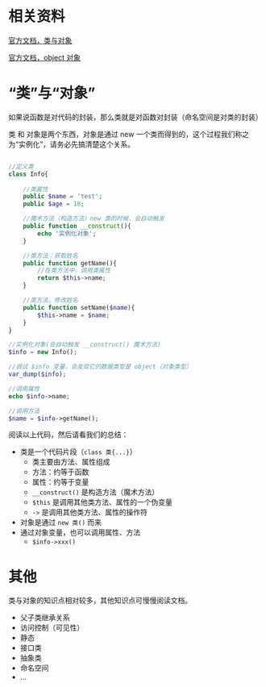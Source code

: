 # 相关资料

[官方文档，类与对象](https://www.php.net/manual/zh/language.oop5.php)

[官方文档，object 对象](https://www.php.net/manual/zh/language.types.object.php)

# “类”与“对象”

如果说函数是对代码的封装，那么类就是对函数对封装（命名空间是对类的封装）

类 和 对象是两个东西，对象是通过 new 一个类而得到的，这个过程我们称之为“实例化”，请务必先搞清楚这个关系。

```PHP

//定义类
class Info{
    
    //类属性
    public $name = 'test';
    public $age = 18;

    //魔术方法（构造方法）new 类的时候，会自动触发
    public function __construct(){
        echo '实例化对象';
    }

    //类方法：获取姓名
    public function getName(){
        //在类方法中，调用类属性
        return $this->name;
    }

    //类方法，修改姓名
    public function setName($name){
        $this->name = $name;
    }
}

//实例化对象(会自动触发 __construct() 魔术方法)
$info = new Info();

//调试 $info 变量，会发现它的数据类型是 object（对象类型）
var_dump($info);

//调用属性
echo $info->name;

//调用方法
$name = $info->getName();
```

阅读以上代码，然后请看我们的总结：

- 类是一个代码片段（`class 类{...}`）
  - 类主要由方法、属性组成
  - 方法：约等于函数
  - 属性：约等于变量
  - `__construct()` 是构造方法（魔术方法）
  - `$this` 是调用其他类方法、属性的一个伪变量
  - `->` 是调用其他类方法、属性的操作符
- 对象是通过 `new 类()` 而来
- 通过对象变量，也可以调用属性、方法
  - `$info->xxx()`

# 其他

类与对象的知识点相对较多，其他知识点可慢慢阅读文档。

- 父子类继承关系
- 访问控制（可见性）
- 静态
- 接口类
- 抽象类
- 命名空间
- ...